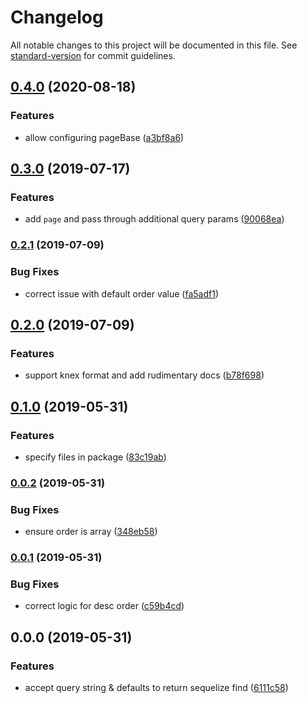 # Changelog

All notable changes to this project will be documented in this file. See [standard-version](https://github.com/conventional-changelog/standard-version) for commit guidelines.

## [0.4.0](https://github.com/zjr/sequery/compare/v0.3.0...v0.4.0) (2020-08-18)


### Features

* allow configuring pageBase ([a3bf8a6](https://github.com/zjr/sequery/commit/a3bf8a6))



## [0.3.0](https://github.com/zjr/sequery/compare/v0.2.1...v0.3.0) (2019-07-17)


### Features

* add `page` and pass through additional query params ([90068ea](https://github.com/zjr/sequery/commit/90068ea))



### [0.2.1](https://github.com/zjr/sequery/compare/v0.2.0...v0.2.1) (2019-07-09)


### Bug Fixes

* correct issue with default order value ([fa5adf1](https://github.com/zjr/sequery/commit/fa5adf1))



## [0.2.0](https://github.com/zjr/sequery/compare/v0.1.0...v0.2.0) (2019-07-09)


### Features

* support knex format and add rudimentary docs ([b78f698](https://github.com/zjr/sequery/commit/b78f698))



## [0.1.0](https://github.com/zjr/sequery/compare/v0.0.2...v0.1.0) (2019-05-31)


### Features

* specify files in package ([83c19ab](https://github.com/zjr/sequery/commit/83c19ab))



### [0.0.2](https://github.com/zjr/sequery/compare/v0.0.1...v0.0.2) (2019-05-31)


### Bug Fixes

* ensure order is array ([348eb58](https://github.com/zjr/sequery/commit/348eb58))



### [0.0.1](https://github.com/zjr/sequery/compare/v0.0.0...v0.0.1) (2019-05-31)


### Bug Fixes

* correct logic for desc order ([c59b4cd](https://github.com/zjr/sequery/commit/c59b4cd))



## 0.0.0 (2019-05-31)


### Features

* accept query string & defaults to return sequelize find ([6111c58](https://github.com/zjr/sequery/commit/6111c58))
